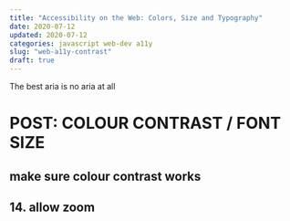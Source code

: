 ```yaml
---
title: "Accessibility on the Web: Colors, Size and Typography"
date: 2020-07-12
updated: 2020-07-12
categories: javascript web-dev a11y
slug: "web-a11y-contrast"
draft: true
---
```


The best aria is no aria at all


# POST: COLOUR CONTRAST / FONT SIZE

## make sure colour contrast works

## 14. allow zoom
